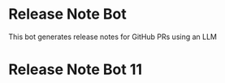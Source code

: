 # Release Note Bot  
This bot generates release notes for GitHub PRs using an LLM
# Release Note Bot 11
